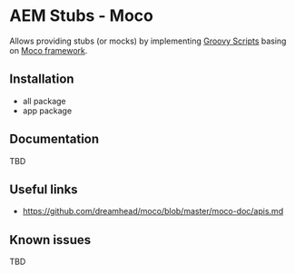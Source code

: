 # AEM Stubs - Moco

Allows providing stubs (or mocks) by implementing [Groovy Scripts](https://github.com/icfnext/aem-groovy-console) basing on [Moco framework](https://github.com/dreamhead/moco).

## Installation

* all package
* app package

## Documentation

TBD

## Useful links

* https://github.com/dreamhead/moco/blob/master/moco-doc/apis.md

## Known issues

TBD
